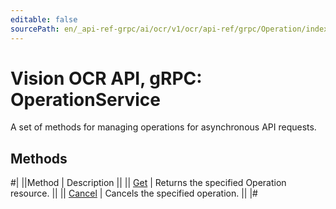 ```yaml
---
editable: false
sourcePath: en/_api-ref-grpc/ai/ocr/v1/ocr/api-ref/grpc/Operation/index.md
---
```


# Vision OCR API, gRPC: OperationService

A set of methods for managing operations for asynchronous API requests.

## Methods

#|
||Method | Description ||
|| [Get](get.md) | Returns the specified Operation resource. ||
|| [Cancel](cancel.md) | Cancels the specified operation. ||
|#